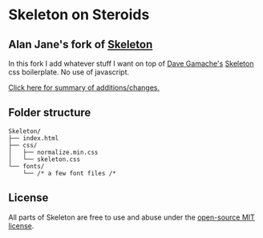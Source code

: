 # Skeleton on Steroids
## Alan Jane's fork of [Skeleton](http://getskeleton.com)
In this fork I add whatever stuff I want on top of <a href="https://github.com/dhg">Dave Gamache's</a> <a href="http://getskeleton.com/">Skeleton</a> css boilerplate. No use of javascript.

[Click here for summary of additions/changes.](https://alanjane1.github.io/Skeleton-on-Steroids/)

## Folder structure

```
Skeleton/
├── index.html
├── css/
│   ├── normalize.min.css
│   └── skeleton.css
└── fonts/
    └── /* a few font files /*
```

## License

All parts of Skeleton are free to use and abuse under the [open-source MIT license](https://github.com/dhg/Skeleton/blob/master/LICENSE.md).
